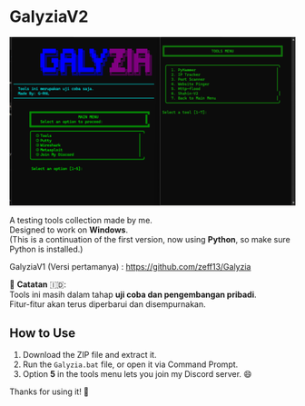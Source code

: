 # GalyziaV2  
![Galyzia](GalyziaV2/image/galyzia.png)

A testing tools collection made by me.  
Designed to work on **Windows**.  
(This is a continuation of the first version, now using **Python**, so make sure Python is installed.)

GalyziaV1 (Versi pertamanya) : https://github.com/zeff13/Galyzia

🔧 **Catatan** 🇮🇩:  
Tools ini masih dalam tahap **uji coba dan pengembangan pribadi**.  
Fitur-fitur akan terus diperbarui dan disempurnakan.

## How to Use

1. Download the ZIP file and extract it.  
2. Run the `Galyzia.bat` file, or open it via Command Prompt.  
3. Option **5** in the tools menu lets you join my Discord server. 😄

Thanks for using it! 🙏
